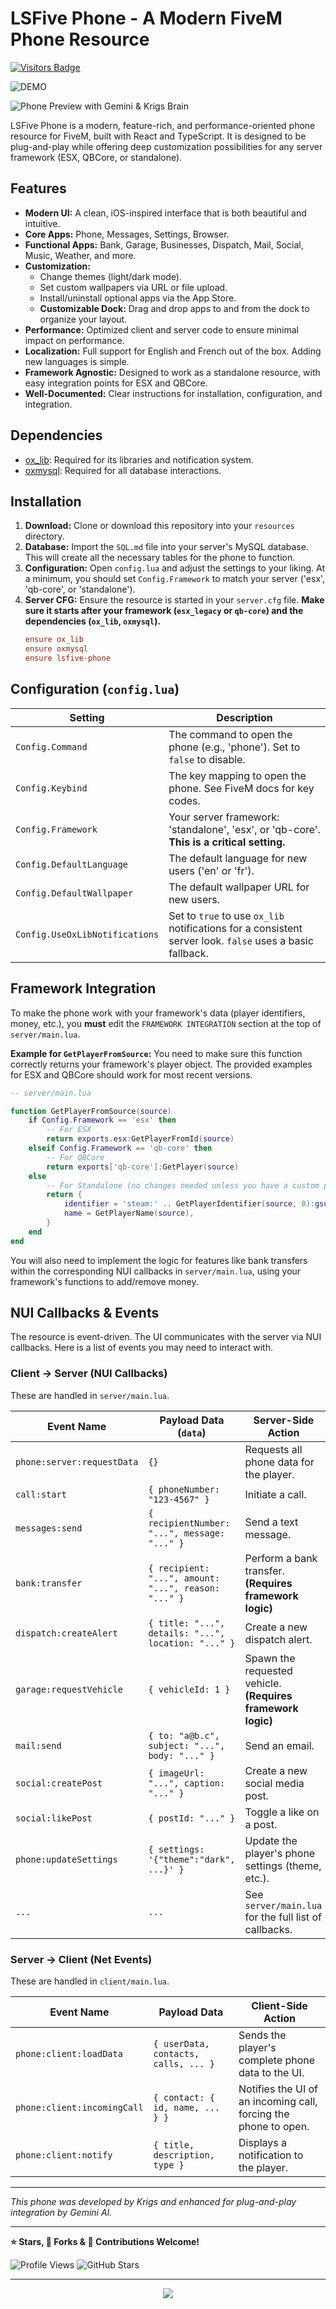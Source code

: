 
# LSFive Phone - A Modern FiveM Phone Resource

[![Visitors Badge](https://api.visitorbadge.io/api/VisitorHit?user=Krigsexe&repo=lsfive-phone&countColor=%237B1E7A)](https://github.com/Krigsexe/lsfive-phone)

![DEMO](https://lsfive-krigs-phone-550776260716.us-west1.run.app)

![Phone Preview with Gemini & Krigs Brain](https://www.proxitek.fr/wp-content/uploads/2025/08/fivem-phone.png)

LSFive Phone is a modern, feature-rich, and performance-oriented phone resource for FiveM, built with React and TypeScript. It is designed to be plug-and-play while offering deep customization possibilities for any server framework (ESX, QBCore, or standalone).

## Features

*   **Modern UI:** A clean, iOS-inspired interface that is both beautiful and intuitive.
*   **Core Apps:** Phone, Messages, Settings, Browser.
*   **Functional Apps:** Bank, Garage, Businesses, Dispatch, Mail, Social, Music, Weather, and more.
*   **Customization:**
    *   Change themes (light/dark mode).
    *   Set custom wallpapers via URL or file upload.
    *   Install/uninstall optional apps via the App Store.
    *   **Customizable Dock:** Drag and drop apps to and from the dock to organize your layout.
*   **Performance:** Optimized client and server code to ensure minimal impact on performance.
*   **Localization:** Full support for English and French out of the box. Adding new languages is simple.
*   **Framework Agnostic:** Designed to work as a standalone resource, with easy integration points for ESX and QBCore.
*   **Well-Documented:** Clear instructions for installation, configuration, and integration.

## Dependencies

*   [ox_lib](https://github.com/overextended/ox_lib): Required for its libraries and notification system.
*   [oxmysql](https://github.com/overextended/oxmysql): Required for all database interactions.

## Installation

1.  **Download:** Clone or download this repository into your `resources` directory.
2.  **Database:** Import the `SQL.md` file into your server's MySQL database. This will create all the necessary tables for the phone to function.
3.  **Configuration:** Open `config.lua` and adjust the settings to your liking. At a minimum, you should set `Config.Framework` to match your server ('esx', 'qb-core', or 'standalone').
4.  **Server CFG:** Ensure the resource is started in your `server.cfg` file. **Make sure it starts after your framework (`esx_legacy` or `qb-core`) and the dependencies (`ox_lib`, `oxmysql`).**
    ```cfg
    ensure ox_lib
    ensure oxmysql
    ensure lsfive-phone
    ```

## Configuration (`config.lua`)

| Setting                    | Description                                                                                               |
| -------------------------- | --------------------------------------------------------------------------------------------------------- |
| `Config.Command`           | The command to open the phone (e.g., 'phone'). Set to `false` to disable.                                 |
| `Config.Keybind`           | The key mapping to open the phone. See FiveM docs for key codes.                                          |
| `Config.Framework`         | Your server framework: 'standalone', 'esx', or 'qb-core'. **This is a critical setting.**                  |
| `Config.DefaultLanguage`   | The default language for new users ('en' or 'fr').                                                        |
| `Config.DefaultWallpaper`  | The default wallpaper URL for new users.                                                                  |
| `Config.UseOxLibNotifications` | Set to `true` to use `ox_lib` notifications for a consistent server look. `false` uses a basic fallback. |


## Framework Integration

To make the phone work with your framework's data (player identifiers, money, etc.), you **must** edit the `FRAMEWORK INTEGRATION` section at the top of `server/main.lua`.

**Example for `GetPlayerFromSource`:**
You need to make sure this function correctly returns your framework's player object. The provided examples for ESX and QBCore should work for most recent versions.

```lua
-- server/main.lua

function GetPlayerFromSource(source)
    if Config.Framework == 'esx' then
        -- For ESX
        return exports.esx:GetPlayerFromId(source)
    elseif Config.Framework == 'qb-core' then
        -- For QBCore
        return exports['qb-core']:GetPlayer(source)
    else 
        -- For Standalone (no changes needed unless you have a custom player system)
        return {
            identifier = 'steam:' .. GetPlayerIdentifier(source, 0):gsub('steam:', ''),
            name = GetPlayerName(source),
        }
    end
end
```
You will also need to implement the logic for features like bank transfers within the corresponding NUI callbacks in `server/main.lua`, using your framework's functions to add/remove money.

## NUI Callbacks & Events

The resource is event-driven. The UI communicates with the server via NUI callbacks. Here is a list of events you may need to interact with.

### Client -> Server (NUI Callbacks)

These are handled in `server/main.lua`.

| Event Name                    | Payload Data (`data`)                               | Server-Side Action                                                              |
| ----------------------------- | --------------------------------------------------- | ------------------------------------------------------------------------------- |
| `phone:server:requestData`    | `{}`                                                | Requests all phone data for the player.                                         |
| `call:start`                  | `{ phoneNumber: "123-4567" }`                       | Initiate a call.                                                                |
| `messages:send`               | `{ recipientNumber: "...", message: "..." }`        | Send a text message.                                                            |
| `bank:transfer`               | `{ recipient: "...", amount: "...", reason: "..." }`| Perform a bank transfer. **(Requires framework logic)**                         |
| `dispatch:createAlert`        | `{ title: "...", details: "...", location: "..." }` | Create a new dispatch alert.                                                    |
| `garage:requestVehicle`       | `{ vehicleId: 1 }`                                  | Spawn the requested vehicle. **(Requires framework logic)**                     |
| `mail:send`                   | `{ to: "a@b.c", subject: "...", body: "..." }`      | Send an email.                                                                  |
| `social:createPost`           | `{ imageUrl: "...", caption: "..." }`               | Create a new social media post.                                                 |
| `social:likePost`             | `{ postId: "..." }`                                 | Toggle a like on a post.                                                        |
| `phone:updateSettings`        | `{ settings: '{"theme":"dark", ...}' }`             | Update the player's phone settings (theme, etc.).                               |
| `...`                         | `...`                                               | See `server/main.lua` for the full list of callbacks.                           |

### Server -> Client (Net Events)

These are handled in `client/main.lua`.

| Event Name                    | Payload Data                                        | Client-Side Action                                                              |
| ----------------------------- | --------------------------------------------------- | ------------------------------------------------------------------------------- |
| `phone:client:loadData`       | `{ userData, contacts, calls, ... }`                | Sends the player's complete phone data to the UI.                               |
| `phone:client:incomingCall`   | `{ contact: { id, name, ... } }`                    | Notifies the UI of an incoming call, forcing the phone to open.                 |
| `phone:client:notify`         | `{ title, description, type }`                      | Displays a notification to the player.                                          |

---

*This phone was developed by Krigs and enhanced for plug-and-play integration by Gemini AI.*

---

**⭐ Stars, 🍴 Forks & 🤝 Contributions Welcome!**

![Profile Views](https://komarev.com/ghpvc/?username=Krigsexe&color=blueviolet&style=for-the-badge)
![GitHub Stars](https://img.shields.io/github/stars/Krigsexe?style=for-the-badge&logo=github)

</div>

---

<div align="center">
  <img src="https://capsule-render.vercel.app/api?type=waving&color=gradient&height=100&section=footer&text=Thank%20you%20for%20visiting!&fontSize=16&fontAlignY=65&desc=Merci%20pour%20votre%20visite!&descAlignY=80&descAlign=62"/>
</div>
